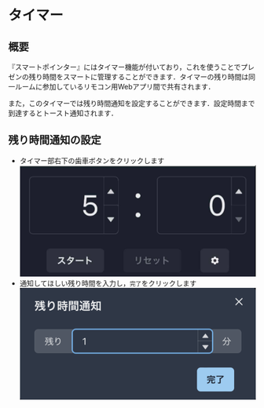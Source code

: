 # タイマー

## 概要

『スマートポインター』にはタイマー機能が付いており，これを使うことでプレゼンの残り時間をスマートに管理することができます．タイマーの残り時間は同一ルームに参加しているリモコン用Webアプリ間で共有されます．

また，このタイマーでは残り時間通知を設定することができます．設定時間まで到達するとトースト通知されます．

## 残り時間通知の設定

- タイマー部右下の歯車ボタンをクリックします
![タイマー](../assets/timer.png)
- 通知してほしい残り時間を入力し，`完了`をクリックします
![残り時間通知](../assets/rest_time_notify.png)
